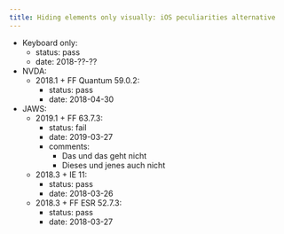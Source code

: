 ```yaml
---
title: Hiding elements only visually: iOS peculiarities alternative
---
```


- Keyboard only:
    - status: pass
    - date: 2018-??-??
- NVDA:
    - 2018.1 + FF Quantum 59.0.2:
      - status: pass
      - date: 2018-04-30
- JAWS:
    - 2019.1 + FF 63.7.3:
      - status: fail
      - date: 2019-03-27
      - comments:
        - Das und das geht nicht
        - Dieses und jenes auch nicht
    - 2018.3 + IE 11:
      - status: pass
      - date: 2018-03-26
    - 2018.3 + FF ESR 52.7.3:
      - status: pass
      - date: 2018-03-27
